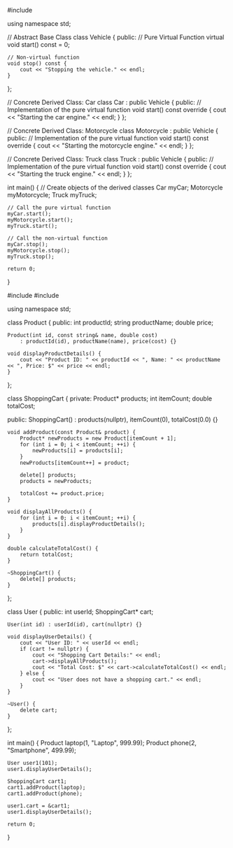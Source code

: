 #include <iostream>

using namespace std;

// Abstract Base Class
class Vehicle {
public:
    // Pure Virtual Function
    virtual void start() const = 0;

    // Non-virtual function
    void stop() const {
        cout << "Stopping the vehicle." << endl;
    }
};

// Concrete Derived Class: Car
class Car : public Vehicle {
public:
    // Implementation of the pure virtual function
    void start() const override {
        cout << "Starting the car engine." << endl;
    }
};

// Concrete Derived Class: Motorcycle
class Motorcycle : public Vehicle {
public:
    // Implementation of the pure virtual function
    void start() const override {
        cout << "Starting the motorcycle engine." << endl;
    }
};

// Concrete Derived Class: Truck
class Truck : public Vehicle {
public:
    // Implementation of the pure virtual function
    void start() const override {
        cout << "Starting the truck engine." << endl;
    }
};

int main() {
    // Create objects of the derived classes
    Car myCar;
    Motorcycle myMotorcycle;
    Truck myTruck;

    // Call the pure virtual function
    myCar.start();
    myMotorcycle.start();
    myTruck.start();

    // Call the non-virtual function
    myCar.stop();
    myMotorcycle.stop();
    myTruck.stop();

    return 0;
}



#include <iostream>
#include <string>

using namespace std;

class Product {
public:
    int productId;
    string productName;
    double price;

    Product(int id, const string& name, double cost)
        : productId(id), productName(name), price(cost) {}

    void displayProductDetails() {
        cout << "Product ID: " << productId << ", Name: " << productName << ", Price: $" << price << endl;
    }
};

class ShoppingCart {
private:
    Product* products;
    int itemCount;
    double totalCost;

public:
    ShoppingCart() : products(nullptr), itemCount(0), totalCost(0.0) {}

    void addProduct(const Product& product) {
        Product* newProducts = new Product[itemCount + 1];
        for (int i = 0; i < itemCount; ++i) {
            newProducts[i] = products[i];
        }
        newProducts[itemCount++] = product;

        delete[] products;
        products = newProducts;

        totalCost += product.price;
    }

    void displayAllProducts() {
        for (int i = 0; i < itemCount; ++i) {
            products[i].displayProductDetails();
        }
    }

    double calculateTotalCost() {
        return totalCost;
    }

    ~ShoppingCart() {
        delete[] products;
    }
};

class User {
public:
    int userId;
    ShoppingCart* cart;

    User(int id) : userId(id), cart(nullptr) {}

    void displayUserDetails() {
        cout << "User ID: " << userId << endl;
        if (cart != nullptr) {
            cout << "Shopping Cart Details:" << endl;
            cart->displayAllProducts();
            cout << "Total Cost: $" << cart->calculateTotalCost() << endl;
        } else {
            cout << "User does not have a shopping cart." << endl;
        }
    }

    ~User() {
        delete cart;
    }
};

int main() {
    Product laptop(1, "Laptop", 999.99);
    Product phone(2, "Smartphone", 499.99);

    User user1(101);
    user1.displayUserDetails();

    ShoppingCart cart1;
    cart1.addProduct(laptop);
    cart1.addProduct(phone);

    user1.cart = &cart1;
    user1.displayUserDetails();

    return 0;
}
